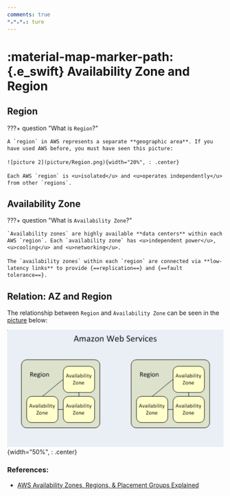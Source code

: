 ```yaml
---
comments: true
ᴴₒᴴₒᴴₒ: ture
---
```


# **:material-map-marker-path:{.e_swift} Availability Zone and Region**

## **Region**
???+ question "What is `Region`?"

    A `region` in AWS represents a separate **geographic area**. If you have used AWS before, you must have seen this picture:
    
    ![picture 2](picture/Region.png){width="20%", : .center}   

    Each AWS `region` is <u>isolated</u> and <u>operates independently</u> from other `regions`. 

## **Availability Zone**

???+ question "What is `Availability Zone`?"

    `Availability zones` are highly available **data centers** within each AWS `region`. Each `availability zone` has <u>independent power</u>, <u>cooling</u> and <u>networking</u>.

    The `availability zones` within each `region` are connected via **low-latency links** to provide {==replication==} and {==fault tolerance==}.

## **Relation: AZ and Region**

The relationship between `Region` and `Availability Zone` can be seen in the [picture](https://bluexp.netapp.com/hubfs/aws_regions-1.png) below:

![picture 3](picture/zone.png){width="50%", : .center}  

### **References:**

- [AWS Availability Zones, Regions, & Placement Groups Explained](https://bluexp.netapp.com/blog/aws-availability-zones-architecture-how-to-select)